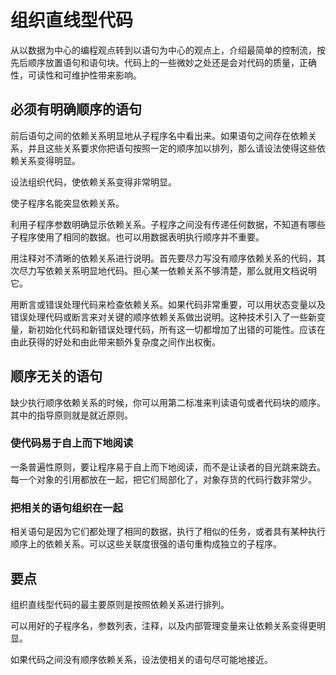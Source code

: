 # 组织直线型代码

从以数据为中心的编程观点转到以语句为中心的观点上，介绍最简单的控制流，按先后顺序放置语句和语句块。代码上的一些微妙之处还是会对代码的质量，正确性，可读性和可维护性带来影响。

## 必须有明确顺序的语句

前后语句之间的依赖关系明显地从子程序名中看出来。如果语句之间存在依赖关系，并且这些关系要求你把语句按照一定的顺序加以排列，那么请设法使得这些依赖关系变得明显。

设法组织代码，使依赖关系变得非常明显。

使子程序名能突显依赖关系。

利用子程序参数明确显示依赖关系。子程序之间没有传递任何数据，不知道有哪些子程序使用了相同的数据。也可以用数据表明执行顺序并不重要。

用注释对不清晰的依赖关系进行说明。首先要尽力写没有顺序依赖关系的代码，其次尽力写依赖关系明显地代码。担心某一依赖关系不够清楚，那么就用文档说明它。

用断言或错误处理代码来检查依赖关系。如果代码非常重要，可以用状态变量以及错误处理代码或断言来对关键的顺序依赖关系做出说明。这种技术引入了一些新变量，新初始化代码和新错误处理代码，所有这一切都增加了出错的可能性。应该在由此获得的好处和由此带来额外复杂度之间作出权衡。

## 顺序无关的语句

缺少执行顺序依赖关系的时候，你可以用第二标准来判读语句或者代码块的顺序。其中的指导原则就是就近原则。

### 使代码易于自上而下地阅读

一条普遍性原则，要让程序易于自上而下地阅读，而不是让读者的目光跳来跳去。每一个对象的引用都放在一起，把它们局部化了，对象存货的代码行数非常少。

### 把相关的语句组织在一起

相关语句是因为它们都处理了相同的数据，执行了相似的任务，或者具有某种执行顺序上的依赖关系。可以这些关联度很强的语句重构成独立的子程序。

## 要点

组织直线型代码的最主要原则是按照依赖关系进行排列。

可以用好的子程序名，参数列表，注释，以及内部管理变量来让依赖关系变得更明显。

如果代码之间没有顺序依赖关系，设法使相关的语句尽可能地接近。




